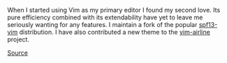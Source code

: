 When I started using Vim as my primary editor I found my second love. Its pure
efficiency combined with its extendability have yet to leave me seriously
wanting for any features. I maintain a fork of the popular [spf13-vim][spf13]
distribution. I have also contributed a new theme to the [vim-airline][airline]
project.

[Source][source]

[source]: https://github.com/jacobwalker0814/spf13-vim
[airline]: https://github.com/bling/vim-airline

[spf13]: http://wp.me/p32nVp-12
